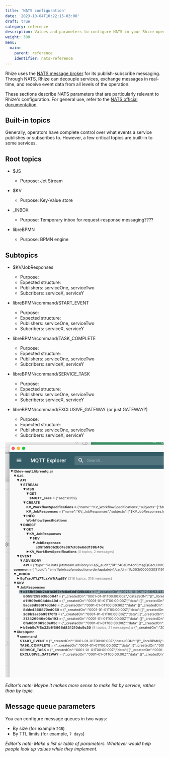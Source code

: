 ```yaml
---
title: 'NATS configuration'
date: '2023-10-04T10:22:15-03:00'
draft: true
category: reference
description: Values and parameters to configure NATS in your Rhize operation
weight: 300
menu:
  main:
    parent: reference
    identifier: nats-reference
---
```


Rhize uses the [NATS message broker](https://nats.io/) for its publish-subscribe messaging.
Through NATS, Rhize can decouple services, exchange messages in real-time,
and receive event data from all levels of the operation.

These sections describe NATS parameters that are particularly relevant to Rhize's configuration.
For general use, refer to the [NATS official documentation](https://docs.nats.io/nats-concepts/overview).

## Built-in topics

Generally, operators have complete control over what events a service publishes or subscribes to.
However, a few critical topics are built-in to some services.

## Root topics
- $JS
  - Purpose:  Jet Stream

- $KV
  - Purpose:  Key-Value store

- _INBOX
  - Purpose:  Temporary inbox for request-response messaging????

- libreBPMN
  - Purpose:  BPMN engine

## Subtopics


- $KV/JobResponses
  - Purpose: 
  - Expected structure:
  - Publishers: serviceOne, serviceTwo
  - Subcribers: serviceX, serviceY

- libreBPMN/command/START_EVENT
  - Purpose: 
  - Expected structure:
  - Publishers: serviceOne, serviceTwo
  - Subcribers: serviceX, serviceY

- libreBPMN/command/TASK_COMPLETE
  - Purpose: 
  - Expected structure:
  - Publishers: serviceOne, serviceTwo
  - Subcribers: serviceX, serviceY

- libreBPMN/command/SERVICE_TASK
  - Purpose: 
  - Expected structure:
  - Publishers: serviceOne, serviceTwo
  - Subcribers: serviceX, serviceY

- libreBPMN/command/EXCLUSIVE_GATEWAY (or just GATEWAY?)
  - Purpose: 
  - Expected structure:
  - Publishers: serviceOne, serviceTwo
  - Subcribers: serviceX, serviceY


![Alt text](image.png)

_Editor's note:
Maybe it makes more sense to make list by service, rather than by topic._

## Message queue parameters

You can configure message queues in two ways:
- By size (for example `2GB`)
- By TTL limits (for example, `7 days`)

_Editor's note: Make a list or table of parameters.
Whatever would help people look up values while they implement._

